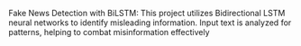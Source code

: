 Fake News Detection with BiLSTM: This project utilizes Bidirectional LSTM neural networks to identify misleading information. Input text is analyzed for patterns, helping to combat misinformation effectively

